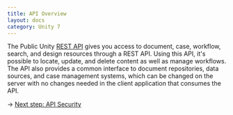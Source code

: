 ```yaml
---
title: API Overview
layout: docs
category: Unity 7
---
```

	
The Public Unity [REST API](references.md#rest-overview) gives you access to document, case, workflow, search, and design resources through a REST API. Using this API, it's possible to locate, update, and delete content as well as manage workflows. The API also provides a common interface to document repositories, data sources, and case management systems, which can be changed on the server with no changes needed in the client application that consumes the API.

&rarr; [Next step: API Security](security.md)   
